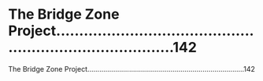 # The Bridge Zone Project...............................................................................142

The Bridge Zone Project...............................................................................142
